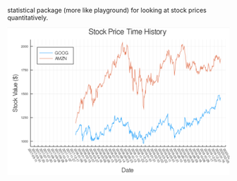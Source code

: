 statistical package (more like playground) for looking at stock prices quantitatively.

![Example Time History Plot](https://raw.githubusercontent.com/rmcsqrd/Ryssdal.jl/master/aux/README/stocks.png)


